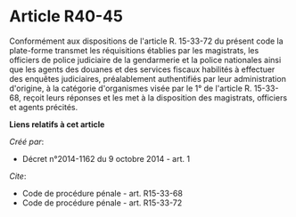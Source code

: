 # Article R40-45

Conformément aux dispositions de l'article R. 15-33-72 du présent code la plate-forme transmet les réquisitions établies par
les magistrats, les officiers de police judiciaire de la gendarmerie et la police nationales ainsi que les agents des douanes
et des services fiscaux habilités à effectuer des enquêtes judiciaires, préalablement authentifiés par leur administration
d'origine, à la catégorie d'organismes visée par le 1° de l'article R. 15-33-68, reçoit leurs réponses et les met à la
disposition des magistrats, officiers et agents précités.

**Liens relatifs à cet article**

_Créé par_:

  - Décret n°2014-1162 du 9 octobre 2014 - art. 1

_Cite_:

  - Code de procédure pénale - art. R15-33-68
  - Code de procédure pénale - art. R15-33-72
